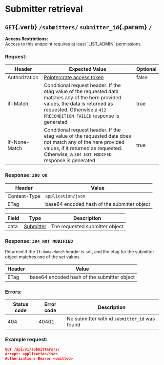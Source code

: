 <div class='panel fade js-scroll-anim' data-anim='fade'>

# Submitter retrieval

## `GET`{.verb} `/submitters/` `submitter_id`{.param} `/`

<div class='info-yellow'>
<b>Access Restrictions:</b><br>
Access to this endpoint requires at least `LIST_ADMIN` permissions.
</div>

### Request:

| Header        | Expected Value                                                                                                                                                                                              | Optional |
| ------------- | ----------------------------------------------------------------------------------------------------------------------------------------------------------------------------------------------------------- | -------- |
| Authorization | [Pointercrate access token](/documentation/#access-tokens)                                                                                                                                                  | false    |
| If-Match      | Conditional request header. If the etag value of the requested data matches any of the here provided values, the data is returned as requested. Otherwise a `412 PRECONDITION FAILED` response is generated | true     |
| If-None-Match | Conditional request header. If the etag value of the requested data does not match any of the here provided values, if it returned as requested. Otherwise, a `304 NOT MODIFED` response is generated       | true     |

### Response: `200 OK`

| Header       | Value                                       |
| ------------ | ------------------------------------------- |
| Content-Type | `application/json`                          |
| ETag         | base64 encoded hash of the submitter object |

| Field | Type                                           | Description                    |
| ----- | ---------------------------------------------- | ------------------------------ |
| data  | [Submitter](/documentation/objects/#submitter) | The requested submitter object |

### Response: `304 NOT MODIFIED`

Returned if the `If-None-Match` header is set, and the etag for the submitter object matches one of the set values.

| Header | Value                                       |
| ------ | ------------------------------------------- |
| ETag   | base64 encoded hash of the submitter object |

### Errors:

| Status code | Error code | Description                                   |
| ----------- | ---------- | --------------------------------------------- |
| 404         | 40401      | No submitter with id `submitter_id` was found |

### Example request:

```json
GET /api/v1/submitters/2/
Accept: application/json
Authorization: Bearer <omitted>
```

</div>
